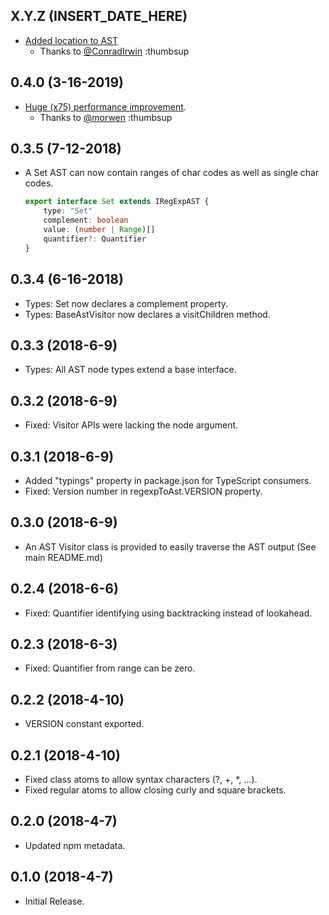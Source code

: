## X.Y.Z (INSERT_DATE_HERE)

-   [Added location to AST](https://github.com/bd82/regexp-to-ast/pull/28)
    -   Thanks to [@ConradIrwin](https://github.com/ConradIrwin) :thumbsup

## 0.4.0 (3-16-2019)

-   [Huge (x75) performance improvement](https://github.com/bd82/regexp-to-ast/pull/18).
    -   Thanks to [@morwen](https://github.com/morwen) :thumbsup

## 0.3.5 (7-12-2018)

-   A Set AST can now contain ranges of char codes as well as single char codes.
    ```typescript
    export interface Set extends IRegExpAST {
        type: "Set"
        complement: boolean
        value: (number | Range)[]
        quantifier?: Quantifier
    }
    ```

## 0.3.4 (6-16-2018)

-   Types: Set now declares a complement property.
-   Types: BaseAstVisitor now declares a visitChildren method.

## 0.3.3 (2018-6-9)

-   Types: All AST node types extend a base interface.

## 0.3.2 (2018-6-9)

-   Fixed: Visitor APIs were lacking the node argument.

## 0.3.1 (2018-6-9)

-   Added "typings" property in package.json for TypeScript consumers.
-   Fixed: Version number in regexpToAst.VERSION property.

## 0.3.0 (2018-6-9)

-   An AST Visitor class is provided to easily traverse the AST output (See main README.md)

## 0.2.4 (2018-6-6)

-   Fixed: Quantifier identifying using backtracking instead of lookahead.

## 0.2.3 (2018-6-3)

-   Fixed: Quantifier from range can be zero.

## 0.2.2 (2018-4-10)

-   VERSION constant exported.

## 0.2.1 (2018-4-10)

-   Fixed class atoms to allow syntax characters (?, +, \*, ...).
-   Fixed regular atoms to allow closing curly and square brackets.

## 0.2.0 (2018-4-7)

-   Updated npm metadata.

## 0.1.0 (2018-4-7)

-   Initial Release.
